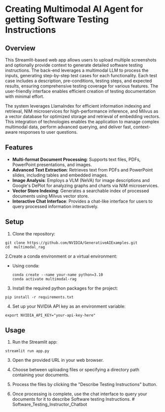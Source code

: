 # Creating Multimodal AI Agent for getting Software Testing Instructions

## Overview

This Streamlit-based web app allows users to upload multiple screenshots and optionally provide context to generate detailed software testing instructions. The back-end leverages a multimodal LLM to process the inputs, generating step-by-step test cases for each functionality. Each test case includes a description, pre-conditions, testing steps, and expected results, ensuring comprehensive testing coverage for various features. The user-friendly interface enables efficient creation of testing documentation with minimal effort.


The system leverages LlamaIndex for efficient information indexing and retrieval, NIM microservices for high-performance inference, and Milvus as a vector database for optimized storage and retrieval of embedding vectors. This integration of technologies enables the application to manage complex multimodal data, perform advanced querying, and deliver fast, context-aware responses to user questions.

## Features

- **Multi-format Document Processing**: Supports text files, PDFs, PowerPoint presentations, and images.
- **Advanced Text Extraction**: Retrieves text from PDFs and PowerPoint slides, including tables and embedded images.
- **Image Analysis**: Employs a VLM (NeVA) for image descriptions and Google's DePlot for analyzing graphs and charts via NIM microservices.
- **Vector Store Indexing**: Generates a searchable index of processed documents using Milvus vector store.
- **Interactive Chat Interface**: Provides a chat-like interface for users to query processed information interactively.

## Setup

1. Clone the repository:
```
git clone https://github.com/NVIDIA/GenerativeAIExamples.git
cd  multimodal_rag
```

2.Create a conda environment or a virtual environment:

   - Using conda:
     ```
     conda create --name your-name python=3.10
     conda activate multimodal-rag
     ```


3. Install the required python packages for the project:
```
pip install -r requirements.txt
```

4. Set up your NVIDIA API key as an environment variable:
```
export NVIDIA_API_KEY="your-api-key-here"
```


## Usage

1. Run the Streamlit app:
```
streamlit run app.py
```

3. Open the provided URL in your web browser.

4. Choose between uploading files or specifying a directory path containing your documents.

5. Process the files by clicking the "Describe Testing Instructions" button.

6. Once processing is complete, use the chat interface to query your documents for it to describe Software testing Instructions. # Software_Testing_Instructor_Chatbot
